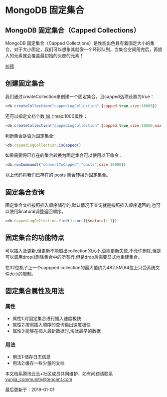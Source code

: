 # MongoDB 固定集合

## MongoDB 固定集合（Capped Collections）

MongoDB 固定集合（Capped Collections）是性能出色且有着固定大小的集合，对于大小固定，我们可以想象其就像一个环形队列，当集合空间用完后，再插入的元素就会覆盖最初始的头部的元素！

[纠错](javascript:;)

## 创建固定集合

我们通过createCollection来创建一个固定集合，且capped选项设置为true：

```js
>db.createCollection("cappedLogCollection",{capped:true,size:10000})
```

还可以指定文档个数,加上max:1000属性：

```js
>db.createCollection("cappedLogCollection",{capped:true,size:10000,max:1000})
```

判断集合是否为固定集合:

```js
>db.cappedLogCollection.isCapped()
```

如果需要将已存在的集合转换为固定集合可以使用以下命令：

```js
>db.runCommand({"convertToCapped":"posts",size:10000})
```

以上代码将我们已存在的 posts 集合转换为固定集合。

## 固定集合查询

固定集合文档按照插入顺序储存的,默认情况下查询就是按照插入顺序返回的,也可以使用$natural调整返回顺序。

```js
>db.cappedLogCollection.find().sort({$natural:-1})
```

## 固定集合的功能特点

可以插入及更新,但更新不能超出collection的大小,否则更新失败,不允许删除,但是可以调用drop()删除集合中的所有行,但是drop后需要显式地重建集合。

在32位机子上一个cappped collection的最大值约为482.5M,64位上只受系统文件大小的限制。

## 固定集合属性及用法

### 属性

- 属性1:对固定集合进行插入速度极快
- 属性2:按照插入顺序的查询输出速度极快
- 属性3:能够在插入最新数据时,淘汰最早的数据

### 用法

- 用法1:储存日志信息
- 用法2:缓存一些少量的文档

本文档系腾讯云云+社区成员共同维护，如有问题请联系 yunjia_community@tencent.com

最后更新于：2019-01-01